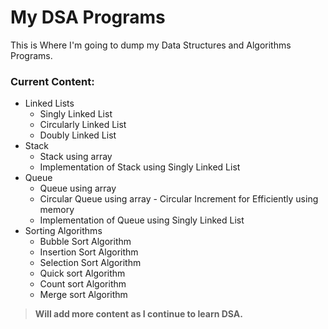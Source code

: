 # **My DSA Programs**

This is Where I'm going to dump my Data Structures and Algorithms Programs.

### **Current Content:** 
* Linked Lists
    * Singly Linked List
    * Circularly Linked List
    * Doubly Linked List
* Stack
    * Stack using array
    * Implementation of Stack using Singly Linked List
* Queue
    * Queue using array
    * Circular Queue using array - Circular Increment for Efficiently using memory
    * Implementation of Queue using Singly Linked List
* Sorting Algorithms
    * Bubble Sort Algorithm
    * Insertion Sort Algorithm
    * Selection Sort Algorithm
    * Quick sort Algorithm
    * Count sort Algorithm
    * Merge sort Algorithm

> **Will add more content as I continue to learn DSA.**